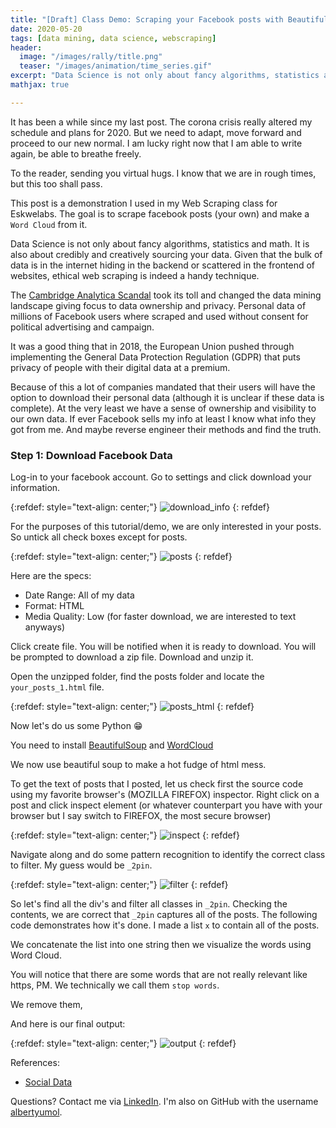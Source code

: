 ```yaml
---
title: "[Draft] Class Demo: Scraping your Facebook posts with BeautifulSoup"
date: 2020-05-20
tags: [data mining, data science, webscraping]
header:
  image: "/images/rally/title.png"
  teaser: "/images/animation/time_series.gif"
excerpt: "Data Science is not only about fancy algorithms, statistics and math. It is also about credibly sourcing your data. Given that the bulk of data is in the internet hiding in the backend or scattered in the frontend of websites, web scraping is indeed a handy technique. "
mathjax: true

---
```

<div id="fb-root"></div>
<script async defer src="https://connect.facebook.net/en_US/sdk.js#xfbml=1&version=v3.2"></script>

It has been a while since my last post. The corona crisis really altered my schedule and plans for 2020. But we need to adapt, move forward and proceed to our new normal. I am lucky right now that I am able to write again, be able to breathe freely.

To the reader, sending you virtual hugs. I know that we are in rough times, but this too shall pass.

This post is a demonstration I used in my Web Scraping class for Eskwelabs. The goal is to scrape facebook posts (your own) and make a `Word Cloud` from it.

Data Science is not only about fancy algorithms, statistics and math. It is also about credibly and creatively sourcing your data. Given that the bulk of data is in the internet hiding in the backend or scattered in the frontend of websites, ethical web scraping is indeed a handy technique.

The [Cambridge Analytica Scandal](https://en.wikipedia.org/wiki/Facebook%E2%80%93Cambridge_Analytica_data_scandal) took its toll and changed the data mining landscape giving focus to data ownership and privacy. Personal data of millions of Facebook users where scraped and used without consent for political advertising and campaign.

It was a good thing that in 2018, the European Union pushed through implementing the General Data Protection Regulation (GDPR) that puts privacy of people with their digital data at a premium.

Because of this a lot of companies mandated that their users will have the option to download their personal data (although it is unclear if these data is complete). At the very least we have a sense of ownership and visibility to our own data. If ever Facebook sells my info at least I know what info they got from me. And maybe reverse engineer their methods and find the truth.

### Step 1: Download Facebook Data
Log-in to your facebook account. Go to settings and click download your information.


{:refdef: style="text-align: center;"}
<img src="{{ site.url }}{{ site.baseurl }}/images/fb/fb_1.png" alt="download_info" class="center">
{: refdef}

For the purposes of this tutorial/demo, we are only interested in your posts. So untick all check boxes except for posts.

{:refdef: style="text-align: center;"}
<img src="{{ site.url }}{{ site.baseurl }}/images/fb/fb_2.png" alt="posts" class="center">
{: refdef}

Here are the specs:
- Date Range: All of my data
- Format: HTML
- Media Quality: Low (for faster download, we are interested to text anyways)

Click create file. You will be notified when it is ready to download. You will be prompted to download a zip file. Download and unzip it.

Open the unzipped folder, find the posts folder and locate the `your_posts_1.html` file.


{:refdef: style="text-align: center;"}
<img src="{{ site.url }}{{ site.baseurl }}/images/fb/fb_3.png" alt="posts_html" class="center">
{: refdef}

Now let's do us some Python 😁

You need to install [BeautifulSoup](https://anaconda.org/anaconda/beautifulsoup4) and [WordCloud](https://anaconda.org/conda-forge/wordcloud)

We now use beautiful soup to make a hot fudge of html mess.

<script src="https://gist.github.com/albertyumol/896ddf060e98727b4f7b46f745a1fa49"></script>

To get the text of posts that I posted, let us check first the source code using my favorite browser's (MOZILLA FIREFOX) inspector. Right click on a post and click inspect element (or whatever counterpart you have with your browser but I say switch to FIREFOX, the most secure browser)

{:refdef: style="text-align: center;"}
<img src="{{ site.url }}{{ site.baseurl }}/images/fb/fb_4.png" alt="inspect" class="center">
{: refdef}


Navigate along and do some pattern recognition to identify the correct class to filter. My guess would be `_2pin`.

{:refdef: style="text-align: center;"}
<img src="{{ site.url }}{{ site.baseurl }}/images/fb/fb_5.png" alt="filter" class="center">
{: refdef}

So let's find all the div's and filter all classes in `_2pin`. Checking the contents, we are correct that `_2pin` captures all of the posts. The following code demonstrates how it's done. I made a list `x` to contain all of the posts.

<script src="https://gist.github.com/albertyumol/51b3ee04d9d0902299f1d7c253efc421.js"></script>

We concatenate the list into one string then we visualize the words using Word Cloud.

<script src="https://gist.github.com/albertyumol/ebc8f3716ebf97339b7edfeebe4b3a06.js"></script>

You will notice that there are some words that are not really relevant like https, PM. We technically we call them `stop words`.

We remove them,

<script src="https://gist.github.com/albertyumol/25d490c0c1577de95a6979e2e6daa1f3.js"></script>

And here is our final output:

{:refdef: style="text-align: center;"}
<img src="{{ site.url }}{{ site.baseurl }}/images/fb/fb_6.png" alt="output" class="center">
{: refdef}




References:

+ [Social Data](http://socialdata.site/chapter_04/)


Questions? Contact me via [LinkedIn](https://ph.linkedin.com/in/albertyumol). I'm also on GitHub with the username [albertyumol](https://github.com/albertyumol).

<script async src="//pagead2.googlesyndication.com/pagead/js/adsbygoogle.js"></script>
<script>
  (adsbygoogle = window.adsbygoogle || []).push({
    google_ad_client: "ca-pub-6410209740119334",
    enable_page_level_ads: true
  });
</script>

<div class="fb-comments" data-href="https://albertyumol.github.io/" data-numposts="5"></div>
